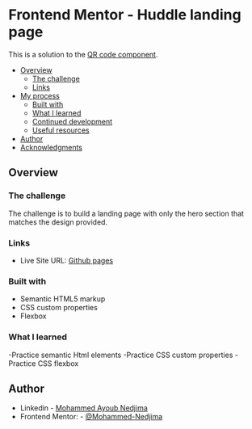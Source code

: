 # Frontend Mentor - Huddle landing page

This is a solution to the [QR code component](https://www.frontendmentor.io/challenges/qr-code-component-iux_sIO_H).

- [Overview](#overview)
  - [The challenge](#the-challenge)
  - [Links](#links)
- [My process](#my-process)
  - [Built with](#built-with)
  - [What I learned](#what-i-learned)
  - [Continued development](#continued-development)
  - [Useful resources](#useful-resources)
- [Author](#author)
- [Acknowledgments](#acknowledgments)

## Overview

### The challenge

The challenge is to build a landing page with only the hero section that matches the design provided.

### Links

- Live Site URL: [Github pages](https://mohammed-nedjima.github.io/Hudde-landing-page-with-signle-introductory-section/)

### Built with

- Semantic HTML5 markup
- CSS custom properties
- Flexbox

### What I learned

-Practice semantic Html elements
-Practice CSS custom properties
-Practice CSS flexbox

## Author

- Linkedin - [Mohammed Ayoub Nedjima](https://www.linkedin.com/in/mohammed-ayoub-nedjima//profile/kaamiik)
- Frontend Mentor: - [@Mohammed-Nedjima](https://www.frontendmentor.io/profile/Mohammed-Nedjima)
